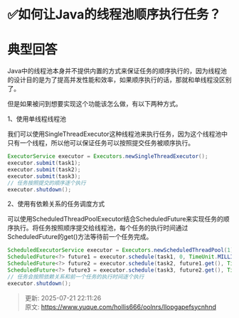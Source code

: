 # ✅如何让Java的线程池顺序执行任务？

# 典型回答


Java中的线程池本身并不提供内置的方式来保证任务的顺序执行的，因为线程池的设计目的是为了提高并发性能和效率，如果顺序执行的话，那就和单线程没区别了。



但是如果被问到想要实现这个功能该怎么做，有以下两种方式。



1、使用单线程线程池



我们可以使用SingleThreadExecutor这种线程池来执行任务，因为这个线程池中只有一个线程，所以他可以保证任务可以按照提交任务被顺序执行。



```java
ExecutorService executor = Executors.newSingleThreadExecutor();
executor.submit(task1);
executor.submit(task2);
executor.submit(task3);
// 任务按照提交的顺序逐个执行
executor.shutdown();

```





2、使用有依赖关系的任务调度方式



可以使用ScheduledThreadPoolExecutor结合ScheduledFuture来实现任务的顺序执行。将任务按照顺序提交给线程池，每个任务的执行时间通过ScheduledFuture的get()方法等待前一个任务完成。



```java
ScheduledExecutorService executor = Executors.newScheduledThreadPool(1);
ScheduledFuture<?> future1 = executor.schedule(task1, 0, TimeUnit.MILLISECONDS);
ScheduledFuture<?> future2 = executor.schedule(task2, future1.get(), TimeUnit.MILLISECONDS);
ScheduledFuture<?> future3 = executor.schedule(task3, future2.get(), TimeUnit.MILLISECONDS);
// 任务会按照依赖关系和前一个任务的执行时间逐个执行
executor.shutdown();
```



> 更新: 2025-07-21 22:11:26  
> 原文: <https://www.yuque.com/hollis666/oolnrs/llopgapefsycnhnd>
